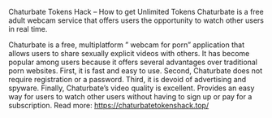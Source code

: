Chaturbate Tokens Hack – How to get Unlimited Tokens
Chaturbate is a free adult webcam service that offers users the opportunity to watch other users in real time.

Chaturbate is a free, multiplatform ” webcam for porn” application that allows users to share sexually explicit videos with others. It has become popular among users because it offers several advantages over traditional porn websites. First, it is fast and easy to use. Second, Chaturbate does not require registration or a password. Third, it is devoid of advertising and spyware. Finally, Chaturbate’s video quality is excellent. Provides an easy way for users to watch other users without having to sign up or pay for a subscription. Read more: https://chaturbatetokenshack.top/
